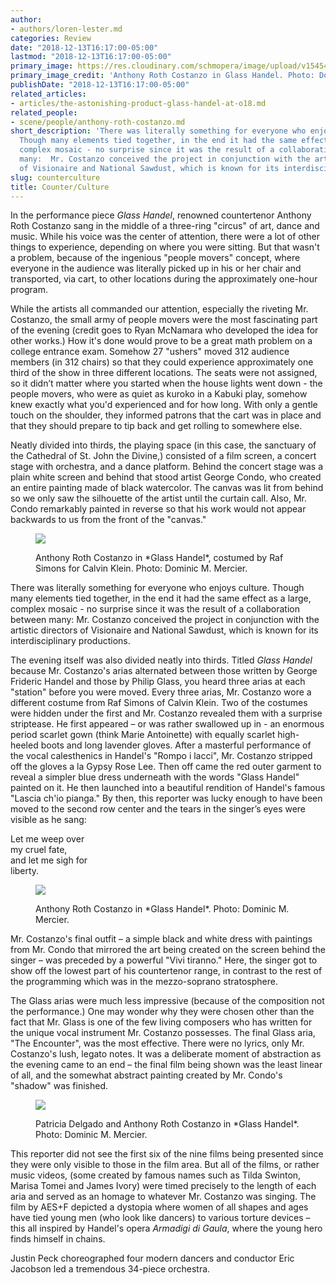 ```yaml
---
author:
- authors/loren-lester.md
categories: Review
date: "2018-12-13T16:17:00-05:00"
lastmod: "2018-12-13T16:17:00-05:00"
primary_image: https://res.cloudinary.com/schmopera/image/upload/v1545409169/media/webhook-uploads/1544735662054/sqGLASSHANDEL1.jpg.jpg
primary_image_credit: 'Anthony Roth Costanzo in Glass Handel. Photo: Dominic M. Mercier.'
publishDate: "2018-12-13T16:17:00-05:00"
related_articles:
- articles/the-astonishing-product-glass-handel-at-o18.md
related_people:
- scene/people/anthony-roth-costanzo.md
short_description: 'There was literally something for everyone who enjoys culture.
  Though many elements tied together, in the end it had the same effect as a large,
  complex mosaic - no surprise since it was the result of a collaboration between
  many:  Mr. Costanzo conceived the project in conjunction with the artistic directors
  of Visionaire and National Sawdust, which is known for its interdisciplinary productions.'
slug: counterculture
title: Counter/Culture
---
```


In the performance piece *Glass Handel*, renowned countertenor Anthony Roth Costanzo sang in the middle of a three-ring "circus" of art, dance and music. While his voice was the center of attention, there were a lot of other things to experience, depending on where you were sitting.  But that wasn't a problem, because of the ingenious "people movers" concept, where everyone in the audience was literally picked up in his or her chair and transported, via cart, to other locations during the approximately one-hour program.  

While the artists all commanded our attention, especially the riveting Mr. Costanzo, the small army of people movers were the most fascinating part of the evening (credit goes to Ryan McNamara who developed the idea for other works.) How it's done would prove to be a great math problem on a college entrance exam. Somehow 27 "ushers" moved 312 audience members (in 312 chairs) so that they could experience approximately one third of the show in three different locations. The seats were not assigned, so it didn’t matter where you started when the house lights went down - the people movers, who were as quiet as kuroko in a Kabuki play, somehow knew exactly what you'd experienced and for how long.  With only a gentle touch on the shoulder, they informed patrons that the cart was in place and that they should prepare to tip back and get rolling to somewhere else.

Neatly divided into thirds, the playing space (in this case, the sanctuary of the Cathedral of St. John the Divine,) consisted of a film screen, a concert stage with orchestra, and a dance platform.  Behind the concert stage was a plain white screen and behind that stood artist George Condo, who created an entire painting made of black watercolor. The canvas was lit from behind so we only saw the silhouette of the artist until the curtain call.  Also, Mr. Condo remarkably painted in reverse so that his work would not appear backwards to us from the front of the "canvas."

<figure data-type="image">

![](https://res.cloudinary.com/schmopera/image/upload/v1545409169/media/webhook-uploads/1544735731059/GLASSHANDEL4.jpg.jpg)
<figcaption>Anthony Roth Costanzo in *Glass Handel*, costumed by Raf Simons for Calvin Klein. Photo: Dominic M. Mercier.</figcaption>
</figure>

There was literally something for everyone who enjoys culture. Though many elements tied together, in the end it had the same effect as a large, complex mosaic - no surprise since it was the result of a collaboration between many:  Mr. Costanzo conceived the project in conjunction with the artistic directors of Visionaire and National Sawdust, which is known for its interdisciplinary productions.

The evening itself was also divided neatly into thirds. Titled *Glass Handel* because Mr. Costanzo's arias alternated between those written by George Frideric Handel and those by Philip Glass, you heard three arias at each "station" before you were moved.  Every three arias, Mr. Costanzo wore a different costume from Raf Simons of Calvin Klein. Two of the costumes were hidden under the first and Mr. Costanzo revealed them with a surprise striptease.  He first appeared – or was rather swallowed up in - an enormous period scarlet gown (think Marie Antoinette) with equally scarlet high-heeled boots and long lavender gloves. After a masterful performance of the vocal calesthenics in Handel's "Rompo i lacci", Mr. Costanzo stripped off the gloves a la Gypsy Rose Lee. Then off came the red outer garment to reveal a simpler blue dress underneath with the words "Glass Handel" painted on it. He then launched into a beautiful rendition of Handel's famous "Lascia ch'io pianga." By then, this reporter was lucky enough to have been moved to the second row center and the tears in the singer’s eyes were visible as he sang:

Let me weep over<br>
my cruel fate,<br>
and let me sigh for<br>
liberty.<br>

<figure data-type="image">

![](https://res.cloudinary.com/schmopera/image/upload/v1545409169/media/webhook-uploads/1544735739761/GLASSHANDEL8.jpg.jpg)
<figcaption>Anthony Roth Costanzo in *Glass Handel*. Photo: Dominic M. Mercier.</figcaption>
</figure>
        	
Mr. Costanzo's final outfit – a simple black and white dress with paintings from Mr. Condo that mirrored the art being created on the screen behind the singer – was preceded by a powerful "Vivi tiranno." Here, the singer got to show off the lowest part of his countertenor range, in contrast to the rest of the programming which was in the mezzo-soprano stratosphere.

The Glass arias were much less impressive (because of the composition not the performance.)  One may wonder why they were chosen other than the fact that Mr. Glass is one of the few living composers who has written for the unique vocal instrument Mr. Costanzo possesses. The final Glass aria, "The Encounter", was the most effective.  There were no lyrics, only Mr. Costanzo's lush, legato notes. It was a deliberate moment of abstraction as the evening came to an end – the final film being shown was the least linear of all, and the somewhat abstract painting created by Mr. Condo's "shadow" was finished.

<figure data-type="image">

![](https://res.cloudinary.com/schmopera/image/upload/v1545409169/media/webhook-uploads/1544735745996/GLASSHANDEL11.jpg.jpg)
<figcaption>Patricia Delgado and Anthony Roth Costanzo in *Glass Handel*. Photo: Dominic M. Mercier.</figcaption>
</figure>

This reporter did not see the first six of the nine films being presented since they were only visible to those in the film area. But all of the films, or rather music videos, (some created by famous names such as Tilda Swinton, Marisa Tomei and James Ivory) were timed precisely to the length of each aria and served as an homage to whatever Mr. Costanzo was singing. The film by AES+F depicted a dystopia where women of all shapes and ages have tied young men (who look like dancers) to various torture devices – this all inspired by Handel's opera *Armadigi di Gaula*, where the young hero finds himself in chains.

Justin Peck choreographed four modern dancers and conductor Eric Jacobson led a tremendous 34-piece orchestra.
